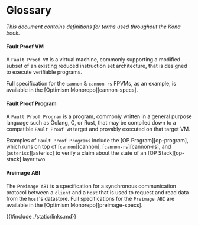 # Glossary

*This document contains definitions for terms used throughout the Kona book.*

#### Fault Proof VM
A `Fault Proof VM` is a virtual machine, commonly supporting a modified subset of an existing reduced instruction set architecture,
that is designed to execute verifiable programs.

Full specification for the `cannon` & `cannon-rs` FPVMs, as an example, is available in the [Optimism Monorepo][cannon-specs].

#### Fault Proof Program
A `Fault Proof Program` is a program, commonly written in a general purpose language such as Golang, C, or Rust, that may be compiled down
to a compatible `Fault Proof VM` target and provably executed on that target VM.

Examples of `Fault Proof Programs` include the [OP Program][op-program], which runs on top of [`cannon`][cannon], [`cannon-rs`][cannon-rs], and
[`asterisc`][asterisc] to verify a claim about the state of an [OP Stack][op-stack] layer two.

#### Preimage ABI
The `Preimage ABI` is a specification for a synchronous communication protocol between a `client` and a `host` that is used to request and read data from the `host`'s
datastore. Full specifications for the `Preimage ABI` are available in the [Optimism Monorepo][preimage-specs].

{{#include ./static/links.md}}
